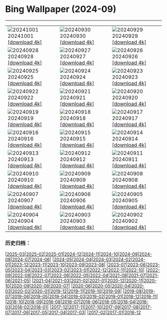 # Bing Wallpaper (2024-09)
**************

<table><tr><td><img src="https://www.bing.com/th?id=OHR.WalrusNorway_EN-US4658961878_1920x1080.jpg" alt="20241001"> 20241001 <a href="https://www.bing.com/th?id=OHR.WalrusNorway_EN-US4658961878_UHD.jpg">[download 4k]</a></td><td><img src="https://www.bing.com/th?id=OHR.ConnecticutBridge_EN-US4557226937_1920x1080.jpg" alt="20240930"> 20240930 <a href="https://www.bing.com/th?id=OHR.ConnecticutBridge_EN-US4557226937_UHD.jpg">[download 4k]</a></td><td><img src="https://www.bing.com/th?id=OHR.CoyoteGulch_EN-US1769933001_1920x1080.jpg" alt="20240929"> 20240929 <a href="https://www.bing.com/th?id=OHR.CoyoteGulch_EN-US1769933001_UHD.jpg">[download 4k]</a></td></tr><tr><td><img src="https://www.bing.com/th?id=OHR.VeniceAerial_EN-US4386837118_1920x1080.jpg" alt="20240928"> 20240928 <a href="https://www.bing.com/th?id=OHR.VeniceAerial_EN-US4386837118_UHD.jpg">[download 4k]</a></td><td><img src="https://www.bing.com/th?id=OHR.LittleToucanet_EN-US4236893251_1920x1080.jpg" alt="20240927"> 20240927 <a href="https://www.bing.com/th?id=OHR.LittleToucanet_EN-US4236893251_UHD.jpg">[download 4k]</a></td><td><img src="https://www.bing.com/th?id=OHR.GiantSequoias_EN-US4034909984_1920x1080.jpg" alt="20240926"> 20240926 <a href="https://www.bing.com/th?id=OHR.GiantSequoias_EN-US4034909984_UHD.jpg">[download 4k]</a></td></tr><tr><td><img src="https://www.bing.com/th?id=OHR.SkaftafellWaterfall_EN-US3934499773_1920x1080.jpg" alt="20240925"> 20240925 <a href="https://www.bing.com/th?id=OHR.SkaftafellWaterfall_EN-US3934499773_UHD.jpg">[download 4k]</a></td><td><img src="https://www.bing.com/th?id=OHR.IcebergOtter_EN-US3869054406_1920x1080.jpg" alt="20240924"> 20240924 <a href="https://www.bing.com/th?id=OHR.IcebergOtter_EN-US3869054406_UHD.jpg">[download 4k]</a></td><td><img src="https://www.bing.com/th?id=OHR.AutumnCumbria_EN-US3797009731_1920x1080.jpg" alt="20240923"> 20240923 <a href="https://www.bing.com/th?id=OHR.AutumnCumbria_EN-US3797009731_UHD.jpg">[download 4k]</a></td></tr><tr><td><img src="https://www.bing.com/th?id=OHR.MunichBeerfest_EN-US3708656793_1920x1080.jpg" alt="20240922"> 20240922 <a href="https://www.bing.com/th?id=OHR.MunichBeerfest_EN-US3708656793_UHD.jpg">[download 4k]</a></td><td><img src="https://www.bing.com/th?id=OHR.OcracokeLight_EN-US3638306974_1920x1080.jpg" alt="20240921"> 20240921 <a href="https://www.bing.com/th?id=OHR.OcracokeLight_EN-US3638306974_UHD.jpg">[download 4k]</a></td><td><img src="https://www.bing.com/th?id=OHR.PiratePlayground_EN-US3254868743_1920x1080.jpg" alt="20240920"> 20240920 <a href="https://www.bing.com/th?id=OHR.PiratePlayground_EN-US3254868743_UHD.jpg">[download 4k]</a></td></tr><tr><td><img src="https://www.bing.com/th?id=OHR.GujoHachiman_EN-US5502837623_1920x1080.jpg" alt="20240919"> 20240919 <a href="https://www.bing.com/th?id=OHR.GujoHachiman_EN-US5502837623_UHD.jpg">[download 4k]</a></td><td><img src="https://www.bing.com/th?id=OHR.MidAutumnSingapore_EN-US5283310908_1920x1080.jpg" alt="20240918"> 20240918 <a href="https://www.bing.com/th?id=OHR.MidAutumnSingapore_EN-US5283310908_UHD.jpg">[download 4k]</a></td><td><img src="https://www.bing.com/th?id=OHR.SunriseWallabies_EN-US5210230008_1920x1080.jpg" alt="20240917"> 20240917 <a href="https://www.bing.com/th?id=OHR.SunriseWallabies_EN-US5210230008_UHD.jpg">[download 4k]</a></td></tr><tr><td><img src="https://www.bing.com/th?id=OHR.BalboaPark_EN-US5050015037_1920x1080.jpg" alt="20240916"> 20240916 <a href="https://www.bing.com/th?id=OHR.BalboaPark_EN-US5050015037_UHD.jpg">[download 4k]</a></td><td><img src="https://www.bing.com/th?id=OHR.RapaNuiSunrise_EN-US4872610843_1920x1080.jpg" alt="20240915"> 20240915 <a href="https://www.bing.com/th?id=OHR.RapaNuiSunrise_EN-US4872610843_UHD.jpg">[download 4k]</a></td><td><img src="https://www.bing.com/th?id=OHR.PointReyes_EN-US4731803211_1920x1080.jpg" alt="20240914"> 20240914 <a href="https://www.bing.com/th?id=OHR.PointReyes_EN-US4731803211_UHD.jpg">[download 4k]</a></td></tr><tr><td><img src="https://www.bing.com/th?id=OHR.DolphinReunion_EN-US4598756391_1920x1080.jpg" alt="20240913"> 20240913 <a href="https://www.bing.com/th?id=OHR.DolphinReunion_EN-US4598756391_UHD.jpg">[download 4k]</a></td><td><img src="https://www.bing.com/th?id=OHR.ManhattanMemorial_EN-US4528393468_1920x1080.jpg" alt="20240912"> 20240912 <a href="https://www.bing.com/th?id=OHR.ManhattanMemorial_EN-US4528393468_UHD.jpg">[download 4k]</a></td><td><img src="https://www.bing.com/th?id=OHR.BridgeLisbon_EN-US4458392664_1920x1080.jpg" alt="20240911"> 20240911 <a href="https://www.bing.com/th?id=OHR.BridgeLisbon_EN-US4458392664_UHD.jpg">[download 4k]</a></td></tr><tr><td><img src="https://www.bing.com/th?id=OHR.IguazuRainbow_EN-US4361499337_1920x1080.jpg" alt="20240910"> 20240910 <a href="https://www.bing.com/th?id=OHR.IguazuRainbow_EN-US4361499337_UHD.jpg">[download 4k]</a></td><td><img src="https://www.bing.com/th?id=OHR.StockholmLibrary_EN-US4140921886_1920x1080.jpg" alt="20240909"> 20240909 <a href="https://www.bing.com/th?id=OHR.StockholmLibrary_EN-US4140921886_UHD.jpg">[download 4k]</a></td><td><img src="https://www.bing.com/th?id=OHR.SantaCruzHummer_EN-US4047958707_1920x1080.jpg" alt="20240908"> 20240908 <a href="https://www.bing.com/th?id=OHR.SantaCruzHummer_EN-US4047958707_UHD.jpg">[download 4k]</a></td></tr><tr><td><img src="https://www.bing.com/th?id=OHR.GlenariffPark_EN-US3914128007_1920x1080.jpg" alt="20240907"> 20240907 <a href="https://www.bing.com/th?id=OHR.GlenariffPark_EN-US3914128007_UHD.jpg">[download 4k]</a></td><td><img src="https://www.bing.com/th?id=OHR.TIFF2024_EN-US9586964456_1920x1080.jpg" alt="20240906"> 20240906 <a href="https://www.bing.com/th?id=OHR.TIFF2024_EN-US9586964456_UHD.jpg">[download 4k]</a></td><td><img src="https://www.bing.com/th?id=OHR.DuskyOwls_EN-US9845705930_1920x1080.jpg" alt="20240905"> 20240905 <a href="https://www.bing.com/th?id=OHR.DuskyOwls_EN-US9845705930_UHD.jpg">[download 4k]</a></td></tr><tr><td><img src="https://www.bing.com/th?id=OHR.AlpineLakes_EN-US9676616320_1920x1080.jpg" alt="20240904"> 20240904 <a href="https://www.bing.com/th?id=OHR.AlpineLakes_EN-US9676616320_UHD.jpg">[download 4k]</a></td><td><img src="https://www.bing.com/th?id=OHR.KansasMural_EN-US9504361321_1920x1080.jpg" alt="20240903"> 20240903 <a href="https://www.bing.com/th?id=OHR.KansasMural_EN-US9504361321_UHD.jpg">[download 4k]</a></td><td><img src="https://www.bing.com/th?id=OHR.ThamesLondon_EN-US9385705885_1920x1080.jpg" alt="20240902"> 20240902 <a href="https://www.bing.com/th?id=OHR.ThamesLondon_EN-US9385705885_UHD.jpg">[download 4k]</a></td></tr></table>

### 历史归档：

|[2025-03](/../2025-03/2025-03.md)|[2025-02](/../2025-02/2025-02.md)|[2025-01](/../2025-01/2025-01.md)|[2024-12](/../2024-12/2024-12.md)|[2024-11](/../2024-11/2024-11.md)|[2024-10](/../2024-10/2024-10.md)|[2024-09](/2024-09.md)|[2024-08](/../2024-08/2024-08.md)|[2024-07](/../2024-07/2024-07.md)|[2024-06](/../2024-06/2024-06.md)|
|[2024-05](/../2024-05/2024-05.md)|[2024-04](/../2024-04/2024-04.md)|[2024-03](/../2024-03/2024-03.md)|[2024-02](/../2024-02/2024-02.md)|[2024-01](/../2024-01/2024-01.md)|[2023-12](/../2023-12/2023-12.md)|[2023-11](/../2023-11/2023-11.md)|[2023-10](/../2023-10/2023-10.md)|[2023-09](/../2023-09/2023-09.md)|[2023-08](/../2023-08/2023-08.md)|
|[2023-07](/../2023-07/2023-07.md)|[2023-06](/../2023-06/2023-06.md)|[2023-05](/../2023-05/2023-05.md)|[2023-04](/../2023-04/2023-04.md)|[2023-03](/../2023-03/2023-03.md)|[2023-02](/../2023-02/2023-02.md)|[2023-01](/../2023-01/2023-01.md)|[2022-12](/../2022-12/2022-12.md)|[2022-11](/../2022-11/2022-11.md)|[2022-10](/../2022-10/2022-10.md)|
|[2022-09](/../2022-09/2022-09.md)|[2022-08](/../2022-08/2022-08.md)|[2022-07](/../2022-07/2022-07.md)|[2022-06](/../2022-06/2022-06.md)|[2022-05](/../2022-05/2022-05.md)|[2022-04](/../2022-04/2022-04.md)|[2021-08](/../2021-08/2021-08.md)|[2021-07](/../2021-07/2021-07.md)|[2021-06](/../2021-06/2021-06.md)|[2021-05](/../2021-05/2021-05.md)|
|[2021-04](/../2021-04/2021-04.md)|[2021-03](/../2021-03/2021-03.md)|[2021-02](/../2021-02/2021-02.md)|[2021-01](/../2021-01/2021-01.md)|[2020-12](/../2020-12/2020-12.md)|[2020-11](/../2020-11/2020-11.md)|[2020-10](/../2020-10/2020-10.md)|[2020-09](/../2020-09/2020-09.md)|[2020-08](/../2020-08/2020-08.md)|[2020-07](/../2020-07/2020-07.md)|
|[2020-06](/../2020-06/2020-06.md)|[2020-05](/../2020-05/2020-05.md)|[2020-04](/../2020-04/2020-04.md)|[2020-03](/../2020-03/2020-03.md)|[2020-02](/../2020-02/2020-02.md)|[2020-01](/../2020-01/2020-01.md)|[2019-12](/../2019-12/2019-12.md)|[2019-11](/../2019-11/2019-11.md)|[2019-10](/../2019-10/2019-10.md)|[2019-09](/../2019-09/2019-09.md)|
|[2019-08](/../2019-08/2019-08.md)|[2019-07](/../2019-07/2019-07.md)|[2019-06](/../2019-06/2019-06.md)|[2019-05](/../2019-05/2019-05.md)|[2019-04](/../2019-04/2019-04.md)|[2019-03](/../2019-03/2019-03.md)|[2019-02](/../2019-02/2019-02.md)|[2019-01](/../2019-01/2019-01.md)|[2018-12](/../2018-12/2018-12.md)|[2018-11](/../2018-11/2018-11.md)|
|[2018-10](/../2018-10/2018-10.md)|[2018-09](/../2018-09/2018-09.md)|[2018-08](/../2018-08/2018-08.md)|[2018-07](/../2018-07/2018-07.md)|[2018-06](/../2018-06/2018-06.md)|[2018-05](/../2018-05/2018-05.md)|[2018-04](/../2018-04/2018-04.md)|[2018-03](/../2018-03/2018-03.md)|[2018-02](/../2018-02/2018-02.md)|[2018-01](/../2018-01/2018-01.md)|
|[2017-12](/../2017-12/2017-12.md)|[2017-11](/../2017-11/2017-11.md)|[2017-10](/../2017-10/2017-10.md)|[2017-09](/../2017-09/2017-09.md)|[2017-08](/../2017-08/2017-08.md)|[2017-07](/../2017-07/2017-07.md)|[2017-06](/../2017-06/2017-06.md)|[2017-05](/../2017-05/2017-05.md)|[2017-04](/../2017-04/2017-04.md)|[2017-03](/../2017-03/2017-03.md)|
|[2017-02](/../2017-02/2017-02.md)|[2017-01](/../2017-01/2017-01.md)|[2016-12](/../2016-12/2016-12.md)